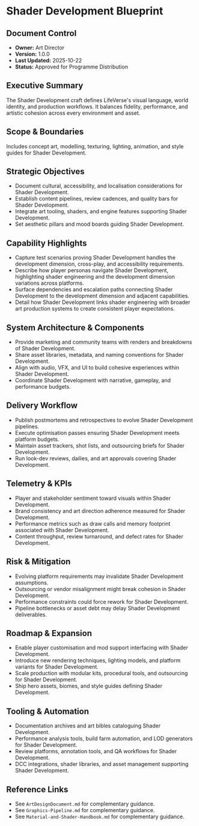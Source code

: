 # Shader Development Blueprint
## Document Control
- **Owner:** Art Director
- **Version:** 1.0.0
- **Last Updated:** 2025-10-22
- **Status:** Approved for Programme Distribution

## Executive Summary
The Shader Development craft defines LifeVerse's visual language, world identity, and production
workflows. It balances fidelity, performance, and artistic cohesion across every environment and
asset.

## Scope & Boundaries
Includes concept art, modelling, texturing, lighting, animation, and style guides for Shader
Development.

## Strategic Objectives
- Document cultural, accessibility, and localisation considerations for Shader Development.
- Establish content pipelines, review cadences, and quality bars for Shader Development.
- Integrate art tooling, shaders, and engine features supporting Shader Development.
- Set aesthetic pillars and mood boards guiding Shader Development.

## Capability Highlights
- Capture test scenarios proving Shader Development handles the development dimension, cross-play, and accessibility requirements.
- Describe how player personas navigate Shader Development, highlighting shader engineering and the development dimension variations across platforms.
- Surface dependencies and escalation paths connecting Shader Development to the development dimension and adjacent capabilities.
- Detail how Shader Development links shader engineering with broader art production systems to create consistent player expectations.

## System Architecture & Components
- Provide marketing and community teams with renders and breakdowns of Shader Development.
- Share asset libraries, metadata, and naming conventions for Shader Development.
- Align with audio, VFX, and UI to build cohesive experiences within Shader Development.
- Coordinate Shader Development with narrative, gameplay, and performance budgets.

## Delivery Workflow
- Publish postmortems and retrospectives to evolve Shader Development pipelines.
- Execute optimisation passes ensuring Shader Development meets platform budgets.
- Maintain asset trackers, shot lists, and outsourcing briefs for Shader Development.
- Run look-dev reviews, dailies, and art approvals covering Shader Development.

## Telemetry & KPIs
- Player and stakeholder sentiment toward visuals within Shader Development.
- Brand consistency and art direction adherence measured for Shader Development.
- Performance metrics such as draw calls and memory footprint associated with Shader Development.
- Content throughput, review turnaround, and defect rates for Shader Development.

## Risk & Mitigation
- Evolving platform requirements may invalidate Shader Development assumptions.
- Outsourcing or vendor misalignment might break cohesion in Shader Development.
- Performance constraints could force rework for Shader Development.
- Pipeline bottlenecks or asset debt may delay Shader Development deliverables.

## Roadmap & Expansion
- Enable player customisation and mod support interfacing with Shader Development.
- Introduce new rendering techniques, lighting models, and platform variants for Shader Development.
- Scale production with modular kits, procedural tools, and outsourcing for Shader Development.
- Ship hero assets, biomes, and style guides defining Shader Development.

## Tooling & Automation
- Documentation archives and art bibles cataloguing Shader Development.
- Performance analysis tools, build farm automation, and LOD generators for Shader Development.
- Review platforms, annotation tools, and QA workflows for Shader Development.
- DCC integrations, shader libraries, and asset management supporting Shader Development.

## Reference Links
- See `ArtDesignDocument.md` for complementary guidance.
- See `Graphics-Pipeline.md` for complementary guidance.
- See `Material-and-Shader-Handbook.md` for complementary guidance.
